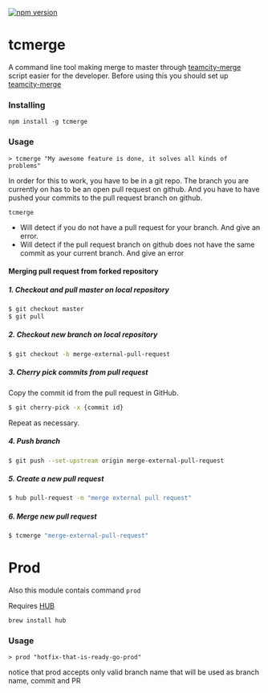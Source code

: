 [![npm version](https://badge.fury.io/js/tcmerge.svg)](http://badge.fury.io/js/tcmerge)
# tcmerge
A command line tool making merge to master through [teamcity-merge](https://github.com/e-conomic/teamcity-merge)
script easier for the developer. Before using this you should set up [teamcity-merge](https://github.com/e-conomic/teamcity-merge)

### Installing
```
npm install -g tcmerge
```

### Usage
```
> tcmerge "My awesome feature is done, it solves all kinds of problems"
```

In order for this to work, you have to be in a git repo. The branch you are currently on has to be an open pull request
on github. And you have to have pushed your commits to the pull request branch on github.

`tcmerge`
- Will detect if you do not have a pull request for your branch. And give an error.
- Will detect if the pull request branch on github does not have the same commit as your current branch. And give an error

#### Merging pull request from forked repository
##### 1. Checkout and pull master on local repository
``` bash
$ git checkout master
$ git pull
```

##### 2. Checkout new branch on local repository
``` bash
$ git checkout -b merge-external-pull-request
```

##### 3. Cherry pick commits from pull request
Copy the commit id from the pull request in GitHub.

``` bash
$ git cherry-pick -x {commit id}
```

Repeat as necessary.

##### 4. Push branch
``` bash
$ git push --set-upstream origin merge-external-pull-request
```

##### 5. Create a new pull request
``` bash
$ hub pull-request -m "merge external pull request"
```

##### 6. Merge new pull request
``` bash
$ tcmerge "merge-external-pull-request"
```

# Prod
Also this module contais command `prod`

Requires [HUB](https://hub.github.com/)

`brew install hub`

### Usage

```
> prod "hotfix-that-is-ready-go-prod"
```

notice that prod accepts only valid branch name that will be used as branch name, commit and PR
